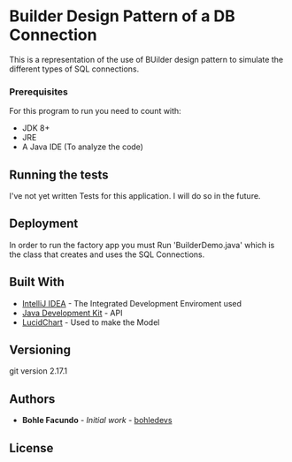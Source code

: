 # Builder Design Pattern of a DB Connection

This is a representation of the use of BUilder design pattern
to simulate the different types of SQL connections.


### Prerequisites

For this program to run you need to count with:
* JDK 8+
* JRE
* A Java IDE (To analyze the code)

## Running the tests

I've not yet written Tests for this application.
I will do so in the future.

## Deployment

In order to run the factory app you must Run 'BuilderDemo.java' which is the class
that creates and uses the SQL Connections.

## Built With

* [IntelliJ IDEA](https://www.jetbrains.com/es-es/idea/) - The Integrated Development Enviroment used
* [Java Development Kit](https://www.oracle.com/technetwork/java/javase/downloads/jdk8-downloads-2133151.html) - API
* [LucidChart](https://www.lucidchart.com/) - Used to make the Model


## Versioning

git version 2.17.1

## Authors

* **Bohle Facundo** - *Initial work* - [bohledevs](https://github.com/PurpleBooth)


## License
